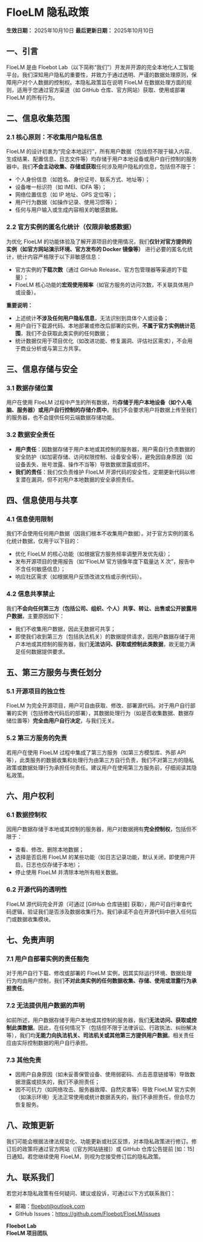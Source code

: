 # FloeLM 隐私政策

**生效日期：** 2025年10月10日
**最后更新日期：** 2025年10月10日

## 一、引言

FloeLM 是由 Floebot Lab（以下简称“我们”）开发并开源的完全本地化人工智能平台。我们深知用户隐私的重要性，并致力于通过透明、严谨的数据处理原则，保障用户对个人数据的控制权。本隐私政策旨在说明 FloeLM 在数据处理方面的规则，适用于您通过官方渠道（如 GitHub 仓库、官方网站）获取、使用或部署 FloeLM 的所有行为。

## 二、信息收集范围

### 2.1 核心原则：不收集用户隐私信息

FloeLM 的设计初衷为“完全本地运行”，所有用户数据（包括但不限于输入内容、生成结果、配置信息、日志文件等）均存储于用户本地设备或用户自行控制的服务器中。我们**不会主动收集、存储或获取**任何涉及用户隐私的信息，包括但不限于：

- 个人身份信息（如姓名、身份证号、联系方式、地址等）；
- 设备唯一标识符（如 IMEI、IDFA 等）；
- 网络位置信息（如 IP 地址、GPS 定位等）；
- 用户行为数据（如操作记录、使用习惯等）；
- 任何与用户输入或生成内容相关的敏感数据。

### 2.2 官方实例的匿名化统计（仅限非敏感数据）

为优化 FloeLM 的功能体验及了解开源项目的使用情况，我们**仅针对官方提供的实例（如官方网站演示环境、官方发布的 Docker 镜像等）** 进行必要的匿名化统计，统计内容严格限于以下非敏感信息：

- 官方实例的**下载次数**（通过 GitHub Release、官方包管理器等渠道的下载量）；
- FloeLM 核心功能的**宏观使用频率**（如官方服务的访问次数，不关联具体用户或设备）。

**重要说明：**

- 上述统计**不涉及任何用户隐私信息**，无法识别到具体个人或设备；
- 用户自行下载源代码、本地部署或修改后部署的实例，**不属于官方实例统计范围**，我们不会获取此类实例的任何数据；
- 统计数据仅用于项目优化（如改进功能、修复漏洞、评估社区需求），不会用于商业分析或与第三方共享。

## 三、信息存储与安全

### 3.1 数据存储位置

用户在使用 FloeLM 过程中产生的所有数据，均**存储于用户本地设备（如个人电脑、服务器）或用户自行控制的存储介质中**。我们不会要求用户将数据上传至我们的服务器，也不会提供任何云端数据存储功能。

### 3.2 数据安全责任

- **用户责任**：因数据存储于用户本地或其控制的服务器，用户需自行负责数据的安全防护（如加密存储、访问权限控制、设备安全等），避免因自身原因（如设备丢失、账号泄露、操作不当等）导致数据泄露或损坏。
- **我们的责任**：我们仅负责维护 FloeLM 开源代码的安全性，定期更新代码以修复潜在漏洞，但不对用户本地数据的安全承担责任。

## 四、信息使用与共享

### 4.1 信息使用限制

我们不会使用任何用户数据（因我们根本不收集用户数据）。对于官方实例的匿名化统计数据，仅用于以下目的：

- 优化 FloeLM 的核心功能（如根据官方服务频率调整开发优先级）；
- 发布开源项目的使用报告（如“FloeLM 官方镜像年度下载量达 X 次”，报告中不含任何敏感信息）；
- 响应社区需求（如根据用户反馈改进文档或示例代码）。

### 4.2 信息共享禁止

我们**不会向任何第三方（包括公司、组织、个人）共享、转让、出售或公开披露用户数据**，主要原因如下：

- 我们不收集用户数据，因此无数据可共享；
- 即使我们收到第三方（包括执法机关）的数据提供请求，因用户数据存储于用户本地或其控制的服务器，我们**无法访问、获取或控制此类数据**，故无能力满足任何数据提供要求。

## 五、第三方服务与责任划分

### 5.1 开源项目的独立性

FloeLM 为完全开源项目，用户可自由获取、修改、部署源代码。对于用户自行部署的实例（包括修改代码后的部署），其数据处理行为（如是否收集数据、数据存储位置等）**完全由用户自行决定**，与我们无关。

### 5.2 第三方服务的免责

若用户在使用 FloeLM 过程中集成了第三方服务（如第三方模型库、外部 API 等），此类服务的数据收集和处理行为由第三方自行负责，我们不对第三方的隐私政策或数据处理行为承担任何责任。建议用户在使用第三方服务前，仔细阅读其隐私政策。

## 六、用户权利

### 6.1 数据控制权

因用户数据存储于本地或其控制的服务器，用户对数据拥有**完全控制权**，包括但不限于：

- 查看、修改、删除本地数据；
- 选择是否启用 FloeLM 的某些功能（如日志记录功能，默认关闭，即使用户开启，日志也仅存储于本地）；
- 停止使用 FloeLM 并清除本地所有相关数据。

### 6.2 开源代码的透明性

FloeLM 源代码完全开源（可通过 [GitHub 仓库链接] 获取），用户可自行审查代码逻辑，验证我们是否涉及数据收集行为。我们承诺不会在开源代码中嵌入任何后门或数据收集模块。

## 七、免责声明

### 7.1 用户自部署实例的责任豁免

对于用户自行下载、修改或部署的 FloeLM 实例，因其实际运行环境、数据处理行为均由用户控制，我们**不对此类实例的任何数据收集、存储、使用或泄露行为承担责任**。

### 7.2 无法提供用户数据的声明

如前所述，用户数据存储于用户本地或其控制的服务器，我们**无法访问、获取或控制此类数据**。因此，在任何情况下（包括但不限于法律诉讼、行政执法、纠纷解决等），我们均**无能力向执法机关、司法机关或其他第三方提供用户数据**。相关责任应由实际控制数据的用户自行承担。

### 7.3 其他免责

- 因用户自身原因（如未妥善保管设备、使用弱密码、点击恶意链接等）导致数据泄露或损失的，我们不承担责任；
- 因不可抗力（如网络攻击、服务器故障、自然灾害等）导致 FloeLM 官方实例（如演示环境）无法正常使用或统计数据丢失的，我们不承担责任，但会尽力恢复服务。

## 八、政策更新

我们可能会根据法律法规变化、功能更新或社区反馈，对本隐私政策进行修订。修订后的政策将通过官方网站（[官方网站链接]）或 GitHub 仓库公告提前 [如：15] 日通知。若您继续使用 FloeLM，则视为您接受修订后的隐私政策。

## 九、联系我们

若您对本隐私政策有任何疑问、建议或投诉，可通过以下方式联系我们：

- 邮箱：floebot@outlook.com
- GitHub Issues：https://github.com/Floebot/FloeLM/issues

**Floebot Lab**  
**FloeLM 项目团队**
